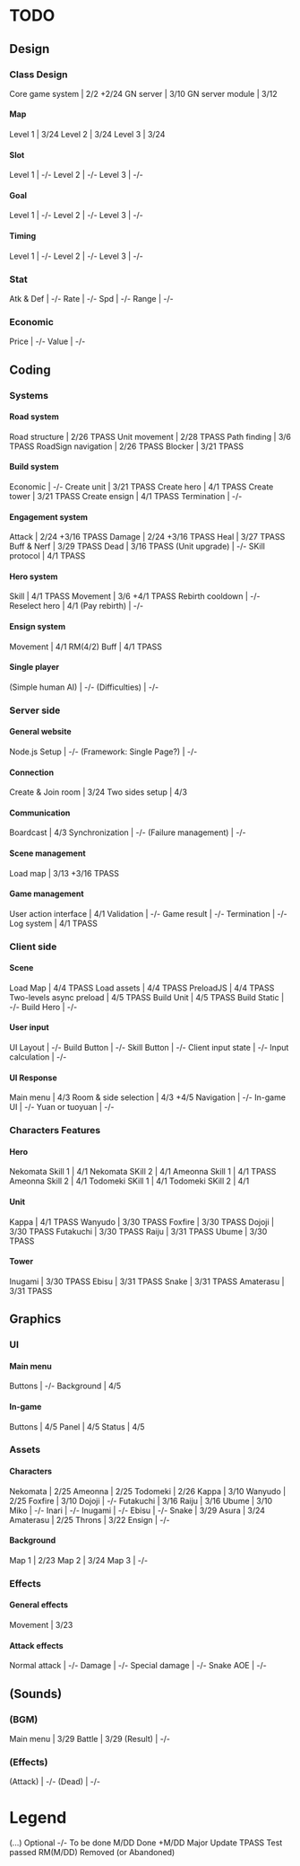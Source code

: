 # TODO

## Design
### Class Design
Core game system							|	2/2		+2/24
GN server									|	3/10
GN server module							|	3/12

#### Map
Level 1										|	3/24
Level 2										|	3/24
Level 3										|	3/24
#### Slot
Level 1										|	-/-
Level 2										|	-/-
Level 3										|	-/-
#### Goal
Level 1										|	-/-
Level 2										|	-/-
Level 3										|	-/-
#### Timing
Level 1										|	-/-
Level 2										|	-/-
Level 3										|	-/-

### Stat
Atk & Def									|	-/-
Rate										|	-/-
Spd											|	-/-
Range										|	-/-

### Economic
Price										|	-/-
Value										|	-/-


## Coding
### Systems
#### Road system
Road structure								|	2/26	TPASS
Unit movement								|	2/28    TPASS
Path finding								|	3/6     TPASS
RoadSign navigation							|	2/26    TPASS
Blocker										|	3/21	TPASS
#### Build system
Economic									|	-/-
Create unit									|	3/21	TPASS
Create hero                                 |   4/1     TPASS
Create tower								|	3/21	TPASS
Create ensign                               |   4/1     TPASS
Termination									|	-/-
#### Engagement system
Attack										|	2/24	+3/16   TPASS
Damage										|	2/24	+3/16   TPASS
Heal                                        |   3/27    TPASS
Buff & Nerf                                 |   3/29    TPASS
Dead										|	3/16    TPASS
(Unit upgrade)								|	-/-
SKill protocol  							|	4/1     TPASS
#### Hero system
Skill										|	4/1     TPASS
Movement									|	3/6     +4/1    TPASS
Rebirth cooldown							|	-/-
Reselect hero								|	4/1
(Pay rebirth)								|	-/-
#### Ensign system
Movement									|	4/1     RM(4/2)
Buff                                        |   4/1     TPASS
#### Single player
(Simple human AI)							|	-/-
(Difficulties)								|	-/-

### Server side
#### General website
Node.js Setup								|	-/-
(Framework: Single Page?)					|	-/-
#### Connection
Create & Join room							|	3/24
Two sides setup								|	4/3
#### Communication
Boardcast									|	4/3
Synchronization								|	-/-
(Failure management)						|	-/-
#### Scene management
Load map									|	3/13	+3/16	TPASS
#### Game management
User action interface						|	4/1
Validation									|	-/-
Game result									|	-/-
Termination									|	-/-
Log system                                  |   4/1     TPASS

### Client side
#### Scene
Load Map									|	4/4		TPASS
Load assets									|	4/4		TPASS
PreloadJS									|	4/4		TPASS
Two-levels async preload					|	4/5		TPASS
Build Unit									|	4/5		TPASS
Build Static								|	-/-
Build Hero									|	-/-
#### User input
UI Layout									|	-/-
Build Button								|	-/-
Skill Button								|	-/-
Client input state							|	-/-
Input calculation							|	-/-
#### UI Response
Main menu									|	4/3
Room & side selection						|	4/3		+4/5
Navigation									|	-/-
In-game UI									|	-/-
Yuan or tuoyuan                             |   -/-

### Characters Features
#### Hero
Nekomata Skill 1							|	4/1
Nekomata SKill 2							|	4/1
Ameonna Skill 1								|	4/1     TPASS
Ameonna Skill 2								|	4/1
Todomeki SKill 1							|	4/1
Todomeki SKill 2							|	4/1
#### Unit
Kappa										|	4/1     TPASS
Wanyudo										|	3/30    TPASS
Foxfire										|	3/30    TPASS
Dojoji										|	3/30    TPASS
Futakuchi									|	3/30    TPASS
Raiju										|	3/31    TPASS
Ubume										|	3/30    TPASS
#### Tower
Inugami										|	3/30    TPASS
Ebisu										|	3/31    TPASS
Snake										|	3/31    TPASS
Amaterasu									|	3/31    TPASS


## Graphics
### UI
#### Main menu
Buttons										|	-/-
Background									|	4/5
#### In-game
Buttons										|	4/5
Panel										|	4/5
Status										|	4/5

### Assets
#### Characters
Nekomata									|	2/25
Ameonna										|	2/25
Todomeki									|	2/26
Kappa										|	3/10
Wanyudo										|	2/25
Foxfire										|	3/10
Dojoji										|	-/-
Futakuchi									|	3/16
Raiju										|	3/16
Ubume										|	3/10
Miko										|	-/-
Inari										|	-/-
Inugami										|	-/-
Ebisu										|	-/-
Snake										|	3/29
Asura										|	3/24
Amaterasu									|	2/25
Throns                                      |   3/22
Ensign                                      |   -/-
#### Background
Map 1										|	2/23
Map 2										|	3/24
Map 3										|	-/-

### Effects
#### General effects
Movement                                    |   3/23
#### Attack effects
Normal attack                               |   -/-
Damage                                      |   -/-
Special damage                              |   -/-
Snake AOE                                   |   -/-

## (Sounds)
### (BGM)
Main menu									|	3/29
Battle										|	3/29
(Result)									|	-/-
### (Effects)
(Attack)									|	-/-
(Dead)										|	-/-

# Legend
(...)				Optional
-/-					To be done
M/DD				Done
+M/DD				Major Update
TPASS				Test passed
RM(M/DD)			Removed (or Abandoned)